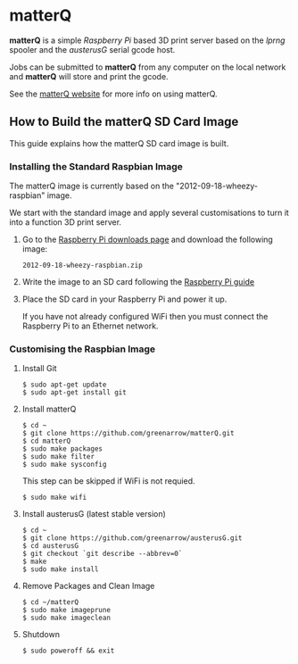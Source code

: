 # matterQ

**matterQ** is a simple *Raspberry Pi* based 3D print server based on the
*lprng* spooler and the *austerusG* serial gcode host.

Jobs can be submitted to **matterQ** from any computer on the local network
and **matterQ** will store and print the gcode.

See the [matterQ website](http://matterq.org) for more info on using matterQ.

## How to Build the matterQ SD Card Image

This guide explains how the matterQ SD card image is built.

### Installing the Standard Raspbian Image

The matterQ image is currently based on the "2012-09-18-wheezy-raspbian" image.

We start with the standard image and apply several customisations to turn it
into a function 3D print server.

1.  Go to the
    [Raspberry Pi downloads page](http://www.raspberrypi.org/downloads)
    and download the following image:
 
        2012-09-18-wheezy-raspbian.zip

3.  Write the image to an SD card following the
    [Raspberry Pi guide](http://elinux.org/RPi_Easy_SD_Card_Setup)

4.  Place the SD card in your Raspberry Pi and power it up.

    If you have not already configured WiFi then you must connect the
    Raspberry Pi to an Ethernet network.


### Customising the Raspbian Image

1.  Install Git

        $ sudo apt-get update
        $ sudo apt-get install git

2.  Install matterQ

        $ cd ~
        $ git clone https://github.com/greenarrow/matterQ.git
        $ cd matterQ
        $ sudo make packages
        $ sudo make filter
        $ sudo make sysconfig

    This step can be skipped if WiFi is not requied.

        $ sudo make wifi

3.  Install austerusG (latest stable version)

        $ cd ~
        $ git clone https://github.com/greenarrow/austerusG.git
        $ cd austerusG
        $ git checkout `git describe --abbrev=0`
        $ make
        $ sudo make install

4.  Remove Packages and Clean Image

        $ cd ~/matterQ
        $ sudo make imageprune
        $ sudo make imageclean

5.  Shutdown

        $ sudo poweroff && exit
